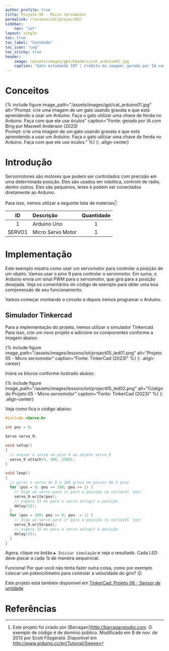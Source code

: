 ```yaml
---
author_profile: true
title: Projeto 05 - Micro servomotor
permalink: /lessons/iot/project05/
sidebar:
    nav: "iot"
layout: single
toc: true
toc_label: "Conteúdo"
toc_icon: "cog"
toc_sticky: true
header:
    image: /assets/images/gpt/headers/cat_arduino01.jpg
    caption: "Gato estudando IOT | Crédito da imagem: gerado por IA com Bing por Maxwell Anderson (2023) | Prompt: Prompt: crie uma imagem de um gato usando gravata e que está aprendendo a usar um Arduíno. Faça o gato utilizar uma chave de fenda no Arduino. Faça com que ele use óculos."
---
```


# Conceitos

{% 
  include figure 
  image_path="/assets/images/gpt/cat_arduino01.jpg" 
  alt="Prompt: crie uma imagem de um gato usando gravata e que está aprendendo a usar um Arduíno. Faça o gato utilizar uma chave de fenda no Arduino. Faça com que ele use óculos" 
  caption="Fonte: gerado por IA com Bing por Maxwell Anderson (2023)<br>Prompt: crie uma imagem de um gato usando gravata e que está aprendendo a usar um Arduíno. Faça o gato utilizar uma chave de fenda no Arduino. Faça com que ele use óculos." 
%}
{: .align-center} 

# Introdução

Servomotores são motores que podem ser controlados com precisão em uma determinada posição. Eles são usados em robótica, controle de rádio, dentro outros. Eles são pequenos, leves e podem ser conectados diretamente ao Arduino.

Para isso, iremos utilizar a seguinte lista de materiais[^1]:

|   ID   | Descrição         | Quantidade |
| :----: | :---------------- | :--------: |
|   1    | Arduino Uno       |     1      |
| SERVO1 | Micro Servo Motor |     1      |

# Implementação

Este exemplo mostra como usar um servomotor para controlar a posição de um objeto. Vamos usar o pino 9 para controlar o servomotor. Em suma, o Arduino envia um sinal PWM para o servomotor, que gira para a posição desejada. Veja os comentários do código de exemplo para obter uma boa compreensão de seu funcionamento.

Vamos começar montando o circuito e depois iremos programar o Arduíno.

## Simulador Tinkercad

Para a implementação do projeto, iremos utilizar o simulador Tinkercad. Para isso, crie um novo projeto e adicione os componentes conforme a imagem abaixo:

{%
    include figure
    image_path="/assets/images/lessons/iot/project05_led01.png"
    alt="Projeto 05 - Micro servomotor"
    caption="Fonte: TinkerCad (2023)"
%}
{: .align-center}

Insira os blocos conforme ilustrado abaixo:

{%
    include figure
    image_path="/assets/images/lessons/iot/project05_led02.png"
    alt="Código do Projeto 05 - Micro servomotor"
    caption="Fonte: TinkerCad (2023)"
%}
{: .align-center}

Veja como fica o código abaixo:

```c++
#include <Servo.h>

int pos = 0;

Servo servo_9;

void setup()
{
  // anexar o servo no pino 9 ao objeto servo_9
  servo_9.attach(9, 500, 2500);
}

void loop()
{
  // girar o servo de 0 a 180 graus em passos de 1 grau
  for (pos = 0; pos <= 180; pos += 1) {
    // diga ao servo para ir para a posição na variável 'pos'
    servo_9.write(pos);
    // espere 15 ms para o servo atingir a posição
    delay(15); 
  }
  for (pos = 180; pos >= 0; pos -= 1) {
    // diga ao servo para ir para a posição na variável 'pos'
    servo_9.write(pos);
    // espere 15 ms para o servo atingir a posição
    delay(15); 
  }
}
```

Agora, clique no botão `▶️ Iniciar simulação` e veja o resultado. Cada LED deve piscar a cada 1s de maneira sequencial.

Funciona! Por que você não tenta fazer outra coisa, como por exemplo colocar um potenciômetro para controlar a velocidade do giro? 😉

Este projeto está também disponível em [TinkerCad: Projeto 06 - Sensor de umidade](https://www.tinkercad.com/things/5ufTPU6dx7p-powerful-waasa/editel?sharecode=sem3OcAbqZL19E8umhQy7rfl_WXbgOgm5saRQR0xB88)

# Referências

[^1]: Este projeto foi criado por [Barragan](http://barraganstudio.com. O exemplo de código é de domínio público. Modificado em 8 de nov. de 2013 por Scott Fitzgerald. Disponível em <http://www.arduino.cc/en/Tutorial/Sweep>